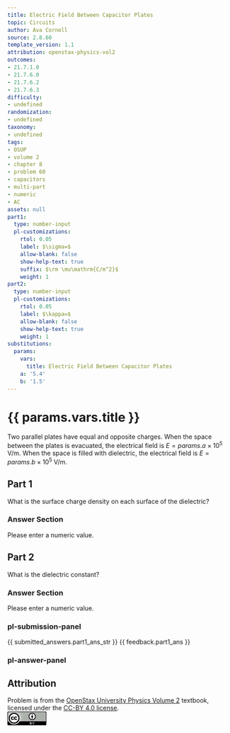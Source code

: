 ```yaml
---
title: Electric Field Between Capacitor Plates
topic: Circuits
author: Ava Cornell
source: 2.8.60
template_version: 1.1
attribution: openstax-physics-vol2
outcomes:
- 21.7.1.0
- 21.7.6.0
- 21.7.6.2
- 21.7.6.3
difficulty:
- undefined
randomization:
- undefined
taxonomy:
- undefined
tags:
- OSUP
- volume 2
- chapter 8
- problem 60
- capacitors
- multi-part
- numeric
- AC
assets: null
part1:
  type: number-input
  pl-customizations:
    rtol: 0.05
    label: $\sigma=$
    allow-blank: false
    show-help-text: true
    suffix: $\rm \mu\mathrm{C/m^2}$
    weight: 1
part2:
  type: number-input
  pl-customizations:
    rtol: 0.05
    label: $\kappa=$
    allow-blank: false
    show-help-text: true
    weight: 1
substitutions:
  params:
    vars:
      title: Electric Field Between Capacitor Plates
    a: '5.4'
    b: '1.5'
---
```

# {{ params.vars.title }}
Two parallel plates have equal and opposite charges. When the space between the plates is evacuated, the electrical field is $E = {{params.a }} \times 10^5 \textrm{ V/m}$. When the space is filled with dielectric, the electrical field is $E = {{params.b }} \times 10^5 \textrm{ V/m}$.

## Part 1

What is the surface charge density on each surface of the dielectric?

### Answer Section

Please enter a numeric value.

## Part 2

What is the dielectric constant?

### Answer Section

Please enter a numeric value.

### pl-submission-panel

{{ submitted_answers.part1_ans_str }}
{{ feedback.part1_ans }}

### pl-answer-panel

## Attribution

Problem is from the [OpenStax University Physics Volume 2](https://openstax.org/details/books/university-physics-volume-2) textbook, licensed under the [CC-BY 4.0 license](https://creativecommons.org/licenses/by/4.0/).<br>![Image representing the Creative Commons 4.0 BY license.](https://raw.githubusercontent.com/firasm/bits/master/by.png)